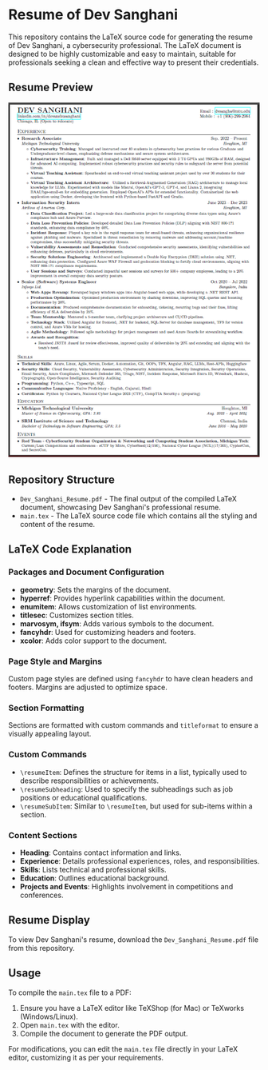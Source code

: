 # Resume of Dev Sanghani

This repository contains the LaTeX source code for generating the resume of Dev Sanghani, a cybersecurity professional. The LaTeX document is designed to be highly customizable and easy to maintain, suitable for professionals seeking a clean and effective way to present their credentials.

## Resume Preview

![Resume Preview](resume_preview.png)

## Repository Structure

- `Dev_Sanghani_Resume.pdf` - The final output of the compiled LaTeX document, showcasing Dev Sanghani's professional resume.
- `main.tex` - The LaTeX source code file which contains all the styling and content of the resume.

## LaTeX Code Explanation

### Packages and Document Configuration
- **geometry**: Sets the margins of the document.
- **hyperref**: Provides hyperlink capabilities within the document.
- **enumitem**: Allows customization of list environments.
- **titlesec**: Customizes section titles.
- **marvosym, ifsym**: Adds various symbols to the document.
- **fancyhdr**: Used for customizing headers and footers.
- **xcolor**: Adds color support to the document.

### Page Style and Margins
Custom page styles are defined using `fancyhdr` to have clean headers and footers. Margins are adjusted to optimize space.

### Section Formatting
Sections are formatted with custom commands and `titleformat` to ensure a visually appealing layout.

### Custom Commands
- `\resumeItem`: Defines the structure for items in a list, typically used to describe responsibilities or achievements.
- `\resumeSubheading`: Used to specify the subheadings such as job positions or educational qualifications.
- `\resumeSubItem`: Similar to `\resumeItem`, but used for sub-items within a section.

### Content Sections
- **Heading**: Contains contact information and links.
- **Experience**: Details professional experiences, roles, and responsibilities.
- **Skills**: Lists technical and professional skills.
- **Education**: Outlines educational background.
- **Projects and Events**: Highlights involvement in competitions and conferences.

## Resume Display

To view Dev Sanghani's resume, download the `Dev_Sanghani_Resume.pdf` file from this repository.

## Usage

To compile the `main.tex` file to a PDF:
1. Ensure you have a LaTeX editor like TeXShop (for Mac) or TeXworks (Windows/Linux).
2. Open `main.tex` with the editor.
3. Compile the document to generate the PDF output.

For modifications, you can edit the `main.tex` file directly in your LaTeX editor, customizing it as per your requirements.
